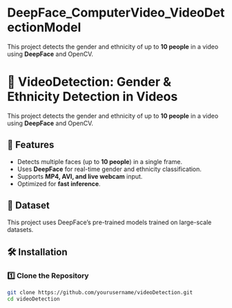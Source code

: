 # DeepFace_ComputerVideo_VideoDetectionModel
This project detects the gender and ethnicity of up to **10 people** in a video using **DeepFace** and OpenCV.

# 🎥 VideoDetection: Gender & Ethnicity Detection in Videos

This project detects the gender and ethnicity of up to **10 people** in a video using **DeepFace** and OpenCV.

## 🚀 Features
- Detects multiple faces (up to **10 people**) in a single frame.
- Uses **DeepFace** for real-time gender and ethnicity classification.
- Supports **MP4, AVI, and live webcam** input.
- Optimized for **fast inference**.


## 📂 Dataset
This project uses DeepFace’s pre-trained models trained on large-scale datasets.

## 🛠️ Installation
### 1️⃣ Clone the Repository
```bash
git clone https://github.com/yourusername/videoDetection.git
cd videoDetection
